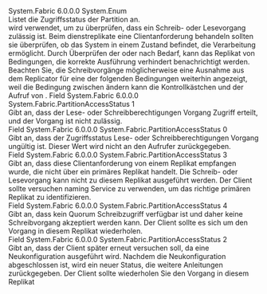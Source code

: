 <Type Name="PartitionAccessStatus" FullName="System.Fabric.PartitionAccessStatus">
  <TypeSignature Language="C#" Value="public enum PartitionAccessStatus" />
  <TypeSignature Language="ILAsm" Value=".class public auto ansi sealed PartitionAccessStatus extends System.Enum" />
  <TypeSignature Language="DocId" Value="T:System.Fabric.PartitionAccessStatus" />
  <TypeSignature Language="VB.NET" Value="Public Enum PartitionAccessStatus" />
  <TypeSignature Language="F#" Value="type PartitionAccessStatus = " />
  <AssemblyInfo>
    <AssemblyName>System.Fabric</AssemblyName>
    <AssemblyVersion>6.0.0.0</AssemblyVersion>
  </AssemblyInfo>
  <Base>
    <BaseTypeName>System.Enum</BaseTypeName>
  </Base>
  <Docs>
    <summary>
      <para>Listet die Zugriffsstatus der Partition an. </para>
    </summary>
    <remarks>
      <para>
        <see cref="T:System.Fabric.PartitionAccessStatus" />wird verwendet, um zu überprüfen, dass ein Schreib- oder Lesevorgang zulässig ist. Beim dienstreplikate eine Clientanforderung behandeln sollten sie überprüfen, ob das System in einem Zustand befindet, die Verarbeitung ermöglicht. Durch Überprüfen der <see cref="P:System.Fabric.IStatefulServicePartition.ReadStatus" /> oder <see cref="P:System.Fabric.IStatefulServicePartition.WriteStatus" /> nach Bedarf, kann das Replikat von Bedingungen, die korrekte Ausführung verhindert benachrichtigt werden. Beachten Sie, die Schreibvorgänge möglicherweise eine Ausnahme aus dem Replicator für eine der folgenden Bedingungen weiterhin angezeigt, weil die Bedingung zwischen ändern kann die <see cref="P:System.Fabric.IStatefulServicePartition.WriteStatus" /> Kontrollkästchen und der Aufruf von <see cref="M:System.Fabric.IStateReplicator.ReplicateAsync(System.Fabric.OperationData,System.Threading.CancellationToken,System.Int64@)" />. </para>
    </remarks>
  </Docs>
  <Members>
    <Member MemberName="Granted">
      <MemberSignature Language="C#" Value="Granted" />
      <MemberSignature Language="ILAsm" Value=".field public static literal valuetype System.Fabric.PartitionAccessStatus Granted = int32(1)" />
      <MemberSignature Language="DocId" Value="F:System.Fabric.PartitionAccessStatus.Granted" />
      <MemberSignature Language="VB.NET" Value="Granted" />
      <MemberSignature Language="F#" Value="Granted = 1" Usage="System.Fabric.PartitionAccessStatus.Granted" />
      <MemberType>Field</MemberType>
      <AssemblyInfo>
        <AssemblyName>System.Fabric</AssemblyName>
        <AssemblyVersion>6.0.0.0</AssemblyVersion>
      </AssemblyInfo>
      <ReturnValue>
        <ReturnType>System.Fabric.PartitionAccessStatus</ReturnType>
      </ReturnValue>
      <MemberValue>1</MemberValue>
      <Docs>
        <summary>
          <para>Gibt an, dass der Lese- oder Schreibberechtigungen Vorgang Zugriff erteilt, und der Vorgang ist nicht zulässig. </para>
        </summary>
      </Docs>
    </Member>
    <Member MemberName="Invalid">
      <MemberSignature Language="C#" Value="Invalid" />
      <MemberSignature Language="ILAsm" Value=".field public static literal valuetype System.Fabric.PartitionAccessStatus Invalid = int32(0)" />
      <MemberSignature Language="DocId" Value="F:System.Fabric.PartitionAccessStatus.Invalid" />
      <MemberSignature Language="VB.NET" Value="Invalid" />
      <MemberSignature Language="F#" Value="Invalid = 0" Usage="System.Fabric.PartitionAccessStatus.Invalid" />
      <MemberType>Field</MemberType>
      <AssemblyInfo>
        <AssemblyName>System.Fabric</AssemblyName>
        <AssemblyVersion>6.0.0.0</AssemblyVersion>
      </AssemblyInfo>
      <ReturnValue>
        <ReturnType>System.Fabric.PartitionAccessStatus</ReturnType>
      </ReturnValue>
      <MemberValue>0</MemberValue>
      <Docs>
        <summary>
          <para>Gibt an, dass der Zugriffsstatus Lese- oder Schreibberechtigungen Vorgang ungültig ist. Dieser Wert wird nicht an den Aufrufer zurückgegeben.</para>
        </summary>
      </Docs>
    </Member>
    <Member MemberName="NotPrimary">
      <MemberSignature Language="C#" Value="NotPrimary" />
      <MemberSignature Language="ILAsm" Value=".field public static literal valuetype System.Fabric.PartitionAccessStatus NotPrimary = int32(3)" />
      <MemberSignature Language="DocId" Value="F:System.Fabric.PartitionAccessStatus.NotPrimary" />
      <MemberSignature Language="VB.NET" Value="NotPrimary" />
      <MemberSignature Language="F#" Value="NotPrimary = 3" Usage="System.Fabric.PartitionAccessStatus.NotPrimary" />
      <MemberType>Field</MemberType>
      <AssemblyInfo>
        <AssemblyName>System.Fabric</AssemblyName>
        <AssemblyVersion>6.0.0.0</AssemblyVersion>
      </AssemblyInfo>
      <ReturnValue>
        <ReturnType>System.Fabric.PartitionAccessStatus</ReturnType>
      </ReturnValue>
      <MemberValue>3</MemberValue>
      <Docs>
        <summary>
          <para>Gibt an, dass diese Clientanforderung von einem Replikat empfangen wurde, die nicht über ein primäres Replikat handelt. Die Schreib- oder Lesevorgang kann nicht zu diesem Replikat ausgeführt werden. Der Client sollte versuchen naming Service zu verwenden, um das richtige primären Replikat zu identifizieren.</para>
        </summary>
      </Docs>
    </Member>
    <Member MemberName="NoWriteQuorum">
      <MemberSignature Language="C#" Value="NoWriteQuorum" />
      <MemberSignature Language="ILAsm" Value=".field public static literal valuetype System.Fabric.PartitionAccessStatus NoWriteQuorum = int32(4)" />
      <MemberSignature Language="DocId" Value="F:System.Fabric.PartitionAccessStatus.NoWriteQuorum" />
      <MemberSignature Language="VB.NET" Value="NoWriteQuorum" />
      <MemberSignature Language="F#" Value="NoWriteQuorum = 4" Usage="System.Fabric.PartitionAccessStatus.NoWriteQuorum" />
      <MemberType>Field</MemberType>
      <AssemblyInfo>
        <AssemblyName>System.Fabric</AssemblyName>
        <AssemblyVersion>6.0.0.0</AssemblyVersion>
      </AssemblyInfo>
      <ReturnValue>
        <ReturnType>System.Fabric.PartitionAccessStatus</ReturnType>
      </ReturnValue>
      <MemberValue>4</MemberValue>
      <Docs>
        <summary>
          <para>Gibt an, dass kein Quorum Schreibzugriff verfügbar ist und daher keine Schreibvorgang akzeptiert werden kann. Der Client sollte es sich um den Vorgang in diesem Replikat wiederholen.</para>
        </summary>
      </Docs>
    </Member>
    <Member MemberName="ReconfigurationPending">
      <MemberSignature Language="C#" Value="ReconfigurationPending" />
      <MemberSignature Language="ILAsm" Value=".field public static literal valuetype System.Fabric.PartitionAccessStatus ReconfigurationPending = int32(2)" />
      <MemberSignature Language="DocId" Value="F:System.Fabric.PartitionAccessStatus.ReconfigurationPending" />
      <MemberSignature Language="VB.NET" Value="ReconfigurationPending" />
      <MemberSignature Language="F#" Value="ReconfigurationPending = 2" Usage="System.Fabric.PartitionAccessStatus.ReconfigurationPending" />
      <MemberType>Field</MemberType>
      <AssemblyInfo>
        <AssemblyName>System.Fabric</AssemblyName>
        <AssemblyVersion>6.0.0.0</AssemblyVersion>
      </AssemblyInfo>
      <ReturnValue>
        <ReturnType>System.Fabric.PartitionAccessStatus</ReturnType>
      </ReturnValue>
      <MemberValue>2</MemberValue>
      <Docs>
        <summary>
          <para>Gibt an, dass der Client später erneut versuchen soll, da eine Neukonfiguration ausgeführt wird. Nachdem die Neukonfiguration abgeschlossen ist, wird ein neuer Status, die weitere Anleitungen zurückgegeben. Der Client sollte wiederholen Sie den Vorgang in diesem Replikat</para>
        </summary>
      </Docs>
    </Member>
  </Members>
</Type>